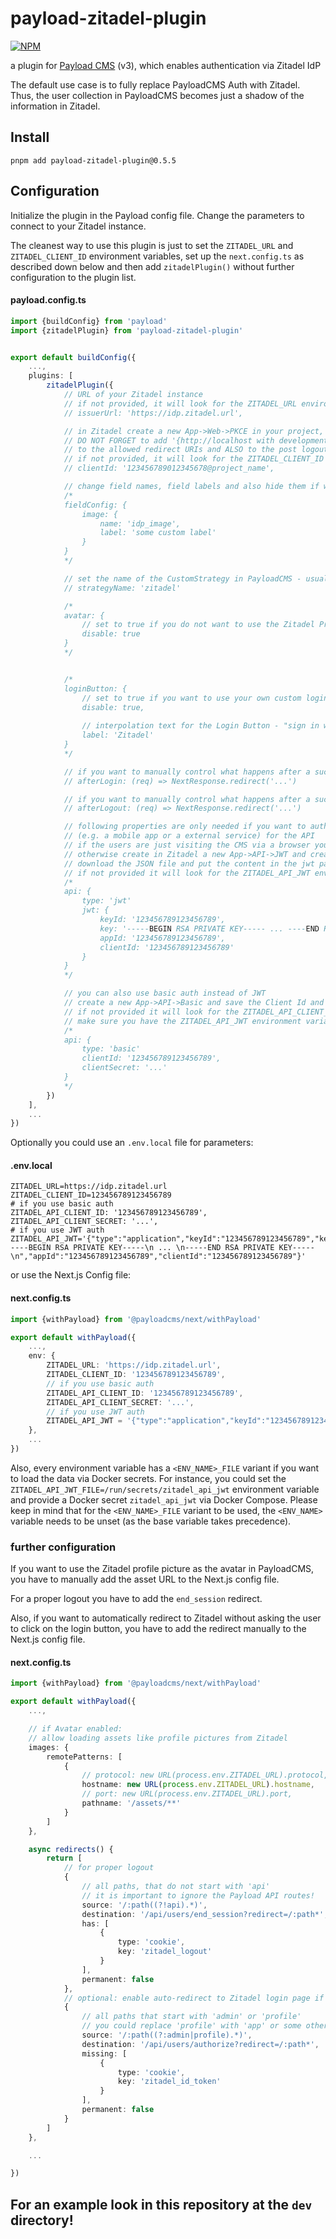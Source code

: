 # payload-zitadel-plugin

[![NPM](https://nodei.co/npm/payload-zitadel-plugin.png)](https://npmjs.org/package/payload-zitadel-plugin)

a plugin for [Payload CMS](https://payloadcms.com) (v3), which enables authentication via Zitadel IdP

The default use case is to fully replace PayloadCMS Auth with Zitadel.
Thus, the user collection in PayloadCMS becomes just a shadow of the information in Zitadel.

## Install

```shell
pnpm add payload-zitadel-plugin@0.5.5
```

## Configuration

Initialize the plugin in the Payload config file. Change the parameters to connect to your Zitadel instance.

The cleanest way to use this plugin is just to set the `ZITADEL_URL` and `ZITADEL_CLIENT_ID` environment variables,
set up the `next.config.ts` as described down below and then add `zitadelPlugin()` without further configuration to the
plugin list.

#### payload.config.ts

```typescript
import {buildConfig} from 'payload'
import {zitadelPlugin} from 'payload-zitadel-plugin'


export default buildConfig({
    ...,
    plugins: [
        zitadelPlugin({
            // URL of your Zitadel instance
            // if not provided, it will look for the ZITADEL_URL environment variable
            // issuerUrl: 'https://idp.zitadel.url',

            // in Zitadel create a new App->Web->PKCE in your project, then copy the Client ID
            // DO NOT FORGET to add '{http://localhost with development mode on or https://your-domain.tld}/api/users/callback'
            // to the allowed redirect URIs and ALSO to the post logout redirect URIs
            // if not provided, it will look for the ZITADEL_CLIENT_ID environment variable
            // clientId: '123456789012345678@project_name',

            // change field names, field labels and also hide them if wanted
            /* 
            fieldConfig: {
                image: {
                    name: 'idp_image',
                    label: 'some custom label'
                }
            }
            */

            // set the name of the CustomStrategy in PayloadCMS - usually not necessary
            // strategyName: 'zitadel'

            /* 
            avatar: {
                // set to true if you do not want to use the Zitadel Profile Picture as the Avatar
                disable: true
            }
            */


            /* 
            loginButton: {
                // set to true if you want to use your own custom login button
                disable: true,
                
                // interpolation text for the Login Button - "sign in with ..."
                label: 'Zitadel'
            }
            */

            // if you want to manually control what happens after a successful login
            // afterLogin: (req) => NextResponse.redirect('...')

            // if you want to manually control what happens after a successful logout
            // afterLogout: (req) => NextResponse.redirect('...')

            // following properties are only needed if you want to authenticate clients 
            // (e.g. a mobile app or a external service) for the API
            // if the users are just visiting the CMS via a browser you can ignore all of them
            // otherwise create in Zitadel a new App->API->JWT and create a new key
            // download the JSON file and put the content in the jwt parameter
            // if not provided it will look for the ZITADEL_API_JWT environment variable
            /* 
            api: {
                type: 'jwt'
                jwt: {
                    keyId: '123456789123456789',
                    key: '-----BEGIN RSA PRIVATE KEY----- ... ----END RSA PRIVATE KEY-----',
                    appId: '123456789123456789',    
                    clientId: '123456789123456789'
                }
            }
            */

            // you can also use basic auth instead of JWT
            // create a new App->API->Basic and save the Client Id and Client Secret
            // if not provided it will look for the ZITADEL_API_CLIENT_ID environment variable
            // make sure you have the ZITADEL_API_JWT environment variable unset as JWT will have priority
            /* 
            api: {
                type: 'basic'
                clientId: '123456789123456789',
                clientSecret: '...'
            }
            */
        })
    ],
    ...
})
```

Optionally you could use an `.env.local` file for parameters:

#### .env.local

```dotenv
ZITADEL_URL=https://idp.zitadel.url
ZITADEL_CLIENT_ID=123456789123456789
# if you use basic auth
ZITADEL_API_CLIENT_ID: '123456789123456789',
ZITADEL_API_CLIENT_SECRET: '...',
# if you use JWT auth
ZITADEL_API_JWT='{"type":"application","keyId":"123456789123456789","key":"-----BEGIN RSA PRIVATE KEY-----\n ... \n-----END RSA PRIVATE KEY-----\n","appId":"123456789123456789","clientId":"123456789123456789"}'
```

or use the Next.js Config file:

#### next.config.ts

```typescript
import {withPayload} from '@payloadcms/next/withPayload'

export default withPayload({
    ...,
    env: {
        ZITADEL_URL: 'https://idp.zitadel.url',
        ZITADEL_CLIENT_ID: '123456789123456789',
        // if you use basic auth
        ZITADEL_API_CLIENT_ID: '123456789123456789',
        ZITADEL_API_CLIENT_SECRET: '...',
        // if you use JWT auth
        ZITADEL_API_JWT = '{"type":"application","keyId":"123456789123456789","key":"-----BEGIN RSA PRIVATE KEY-----\n ... \n-----END RSA PRIVATE KEY-----\n","appId":"123456789123456789","clientId":"123456789123456789"}'
    },
    ...
})
```

Also, every environment variable has a `<ENV_NAME>_FILE` variant if you want to load the data via Docker secrets.
For instance, you could set the `ZITADEL_API_JWT_FILE=/run/secrets/zitadel_api_jwt` environment variable
and provide a Docker secret `zitadel_api_jwt` via Docker Compose.
Please keep in mind that for the `<ENV_NAME>_FILE` variant to be used, 
the `<ENV_NAME>` variable needs to be unset (as the base variable takes precedence).

### further configuration

If you want to use the Zitadel profile picture as the avatar in PayloadCMS,
you have to manually add the asset URL to the Next.js config file.

For a proper logout you have to add the `end_session` redirect.

Also, if you want to automatically redirect to Zitadel without asking the user to click on the login button,
you have to add the redirect manually to the Next.js config file.

#### next.config.ts

```typescript
import {withPayload} from '@payloadcms/next/withPayload'

export default withPayload({
    ...,

    // if Avatar enabled:
    // allow loading assets like profile pictures from Zitadel
    images: {
        remotePatterns: [
            {
                // protocol: new URL(process.env.ZITADEL_URL).protocol,
                hostname: new URL(process.env.ZITADEL_URL).hostname,
                // port: new URL(process.env.ZITADEL_URL).port,
                pathname: '/assets/**'
            }
        ]
    },

    async redirects() {
        return [
            // for proper logout
            {
                // all paths, that do not start with 'api'
                // it is important to ignore the Payload API routes!
                source: '/:path((?!api).*)',
                destination: '/api/users/end_session?redirect=/:path*',
                has: [
                    {
                        type: 'cookie',
                        key: 'zitadel_logout'
                    }
                ],
                permanent: false
            },
            // optional: enable auto-redirect to Zitadel login page if not logged in
            {
                // all paths that start with 'admin' or 'profile'
                // you could replace 'profile' with 'app' or some other protected route
                source: '/:path((?:admin|profile).*)',
                destination: '/api/users/authorize?redirect=/:path*',
                missing: [
                    {
                        type: 'cookie',
                        key: 'zitadel_id_token'
                    }
                ],
                permanent: false
            }
        ]
    },

    ...

})
```

## For an example look in this repository at the `dev` directory!